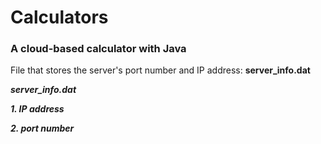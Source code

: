 # Calculators
### A cloud-based calculator with Java

File that stores the server's port number and IP address: **server_info.dat**

***server_info.dat***

***1. IP address***

***2. port number***
